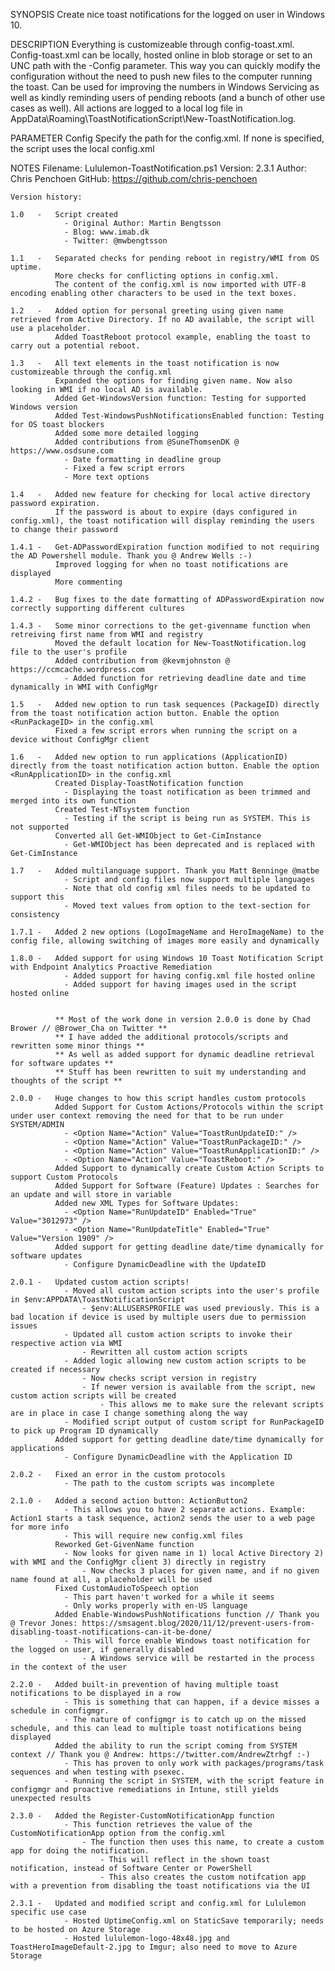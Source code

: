 SYNOPSIS
    Create nice toast notifications for the logged on user in Windows 10.

DESCRIPTION
    Everything is customizeable through config-toast.xml.
    Config-toast.xml can be locally, hosted online in blob storage or set to an UNC path with the -Config parameter.
    This way you can quickly modify the configuration without the need to push new files to the computer running the toast.
    Can be used for improving the numbers in Windows Servicing as well as kindly reminding users of pending reboots (and a bunch of other use cases as well).
    All actions are logged to a local log file in AppData\Roaming\ToastNotificationScript\New-ToastNotification.log.

PARAMETER Config
    Specify the path for the config.xml. If none is specified, the script uses the local config.xml

NOTES
    Filename: Lululemon-ToastNotification.ps1
    Version: 2.3.1
    Author: Chris Penchoen
    GitHub: https://github.com/chris-penchoen
    

    Version history:

    1.0   -   Script created
                - Original Author: Martin Bengtsson
                - Blog: www.imab.dk
                - Twitter: @mwbengtsson

    1.1   -   Separated checks for pending reboot in registry/WMI from OS uptime.
              More checks for conflicting options in config.xml.
              The content of the config.xml is now imported with UTF-8 encoding enabling other characters to be used in the text boxes.

    1.2   -   Added option for personal greeting using given name retrieved from Active Directory. If no AD available, the script will use a placeholder.
              Added ToastReboot protocol example, enabling the toast to carry out a potential reboot.

    1.3   -   All text elements in the toast notification is now customizeable through the config.xml
              Expanded the options for finding given name. Now also looking in WMI if no local AD is available. 
              Added Get-WindowsVersion function: Testing for supported Windows version
              Added Test-WindowsPushNotificationsEnabled function: Testing for OS toast blockers
              Added some more detailed logging
              Added contributions from @SuneThomsenDK @ https://www.osdsune.com
                - Date formatting in deadline group
                - Fixed a few script errors
                - More text options

    1.4   -   Added new feature for checking for local active directory password expiration. 
              If the password is about to expire (days configured in config.xml), the toast notification will display reminding the users to change their password

    1.4.1 -   Get-ADPasswordExpiration function modified to not requiring the AD Powershell module. Thank you @ Andrew Wells :-)
              Improved logging for when no toast notifications are displayed
              More commenting
              
    1.4.2 -   Bug fixes to the date formatting of ADPasswordExpiration now correctly supporting different cultures

    1.4.3 -   Some minor corrections to the get-givenname function when retreiving first name from WMI and registry
              Moved the default location for New-ToastNotification.log file to the user's profile
              Added contribution from @kevmjohnston @ https://ccmcache.wordpress.com
                - Added function for retrieving deadline date and time dynamically in WMI with ConfigMgr

    1.5   -   Added new option to run task sequences (PackageID) directly from the toast notification action button. Enable the option <RunPackageID> in the config.xml
              Fixed a few script errors when running the script on a device without ConfigMgr client

    1.6   -   Added new option to run applications (ApplicationID) directly from the toast notification action button. Enable the option <RunApplicationID> in the config.xml
              Created Display-ToastNotification function
                - Displaying the toast notification as been trimmed and merged into its own function
              Created Test-NTsystem function
                - Testing if the script is being run as SYSTEM. This is not supported  
              Converted all Get-WMIObject to Get-CimInstance
                - Get-WMIObject has been deprecated and is replaced with Get-CimInstance
    
    1.7   -   Added multilanguage support. Thank you Matt Benninge @matbe
                - Script and config files now support multiple languages
                - Note that old config xml files needs to be updated to support this
                - Moved text values from option to the text-section for consistency

    1.7.1 -   Added 2 new options (LogoImageName and HeroImageName) to the config file, allowing switching of images more easily and dynamically

    1.8.0 -   Added support for using Windows 10 Toast Notification Script with Endpoint Analytics Proactive Remediation
                - Added support for having config.xml file hosted online
                - Added support for having images used in the script hosted online


              ** Most of the work done in version 2.0.0 is done by Chad Brower // @Brower_Cha on Twitter **
              ** I have added the additional protocols/scripts and rewritten some minor things **
              ** As well as added support for dynamic deadline retrieval for software updates **
              ** Stuff has been rewritten to suit my understanding and thoughts of the script **

    2.0.0 -   Huge changes to how this script handles custom protocols
              Added Support for Custom Actions/Protocols within the script under user context removing the need for that to be run under SYSTEM/ADMIN
                - <Option Name="Action" Value="ToastRunUpdateID:" />
                - <Option Name="Action" Value="ToastRunPackageID:" />
                - <Option Name="Action" Value="ToastRunApplicationID:" />
                - <Option Name="Action" Value="ToastReboot:" />
              Added Support to dynamically create Custom Action Scripts to support Custom Protocols
              Added Support for Software (Feature) Updates : Searches for an update and will store in variable
              Added new XML Types for Software Updates:
                - <Option Name="RunUpdateID" Enabled="True" Value="3012973" />
                - <Option Name="RunUpdateTitle" Enabled="True" Value="Version 1909" />
              Added support for getting deadline date/time dynamically for software updates
                - Configure DynamicDeadline with the UpdateID

    2.0.1 -   Updated custom action scripts!
                - Moved all custom action scripts into the user's profile in $env:APPDATA\ToastNotificationScript
                    - $env:ALLUSERSPROFILE was used previously. This is a bad location if device is used by multiple users due to permission issues
                - Updated all custom action scripts to invoke their respective action via WMI
                    - Rewritten all custom action scripts
                - Added logic allowing new custom action scripts to be created if necessary
                    - Now checks script version in registry 
                    - If newer version is available from the script, new custom action scripts will be created
                        - This allows me to make sure the relevant scripts are in place in case I change something along the way
                - Modified script output of custom script for RunPackageID to pick up Program ID dynamically
              Added support for getting deadline date/time dynamically for applications
                - Configure DynamicDeadline with the Application ID

    2.0.2 -   Fixed an error in the custom protocols
                - The path to the custom scripts was incomplete

    2.1.0 -   Added a second action button: ActionButton2
                - This allows you to have 2 separate actions. Example: Action1 starts a task sequence, action2 sends the user to a web page for more info
                - This will require new config.xml files
              Reworked Get-GivenName function
                - Now looks for given name in 1) local Active Directory 2) with WMI and the ConfigMgr client 3) directly in registry
                    - Now checks 3 places for given name, and if no given name found at all, a placeholder will be used
              Fixed CustomAudioToSpeech option
                - This part haven't worked for a while it seems
                - Only works properly with en-US language
              Added Enable-WindowsPushNotifications function // Thank you @ Trevor Jones: https://smsagent.blog/2020/11/12/prevent-users-from-disabling-toast-notifications-can-it-be-done/
                - This will force enable Windows toast notification for the logged on user, if generally disabled
                    - A Windows service will be restarted in the process in the context of the user

    2.2.0 -   Added built-in prevention of having multiple toast notifications to be displayed in a row
                - This is something that can happen, if a device misses a schedule in configmgr. 
                - The nature of configmgr is to catch up on the missed schedule, and this can lead to multiple toast notifications being displayed
              Added the ability to run the script coming from SYSTEM context // Thank you @ Andrew: https://twitter.com/AndrewZtrhgf :-)
                - This has proven to only work with packages/programs/task sequences and when testing with psexec. 
                - Running the script in SYSTEM, with the script feature in configmgr and proactive remediations in Intune, still yields unexpected results

    2.3.0 -   Added the Register-CustomNotificationApp function
                - This function retrieves the value of the CustomNotificationApp option from the config.xml
                    - The function then uses this name, to create a custom app for doing the notification.
                        - This will reflect in the shown toast notification, instead of Software Center or PowerShell
                        - This also creates the custom notifcation app with a prevention from disabling the toast notifications via the UI

    2.3.1 -   Updated and modified script and config.xml for Lululemon specific use case 
                - Hosted UptimeConfig.xml on StaticSave temporarily; needs to be hosted on Azure Storage 
                - Hosted lululemon-logo-48x48.jpg and ToastHeroImageDefault-2.jpg to Imgur; also need to move to Azure Storage 
